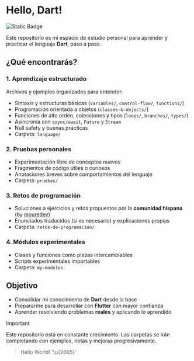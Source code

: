 # Hello, Dart! 

![Static Badge](https://img.shields.io/badge/Dart-0175C2?style=for-the-badge&logo=Dart)

Este repositorio es mi espacio de estudio personal para aprender y practicar el lenguaje **Dart**, paso a paso.

## ¿Qué encontrarás?

### 1. Aprendizaje estructurado

Archivos y ejemplos organizados para entender:
- Sintaxis y estructuras básicas (`variables/`, `control-flow/`, `functions/`)
- Programación orientada a objetos (`classes-&-objects/`)
- Funciones de alto orden, colecciones y tipos (`loops/`, `branches/`, `types/`)
- Asincronía con `async/await`, `Future` y `Stream`
- Null safety y buenas prácticas
- Carpeta: `language/`

### 2. Pruebas personales
- Experimentación libre de conceptos nuevos
- Fragmentos de código útiles o curiosos
- Anotaciones breves sobre comportamientos del lenguaje
- Carpeta: `pruebas/`

### 3. Retos de programación
- Soluciones a ejercicios y retos propuestos por la **comunidad hispana** (by [mouredev](https://retosdeprogramacion.com/roadmap/))
- Enunciados traducidos (si es necesario) y explicaciones propias
- Carpeta: `retos-de-programacion/`

### 4. Módulos experimentales
- Clases y funciones como piezas intercambiables
- Scripts experimentales importables
- Carpeta: `my-modules`

## Objetivo

- Consolidar mi conocimiento de **Dart** desde la base
- Prepararme para desarrollar con **Flutter** con mayor confianza
- Aprender resolviendo problemas **reales** y aplicando lo aprendido

> [!IMPORTANT]
> Este repositorio está en constante crecimiento. Las carpetas se irán completando con ejemplos, notas y mejoras progresivamente.

> Hello World! '\u{2665}'
